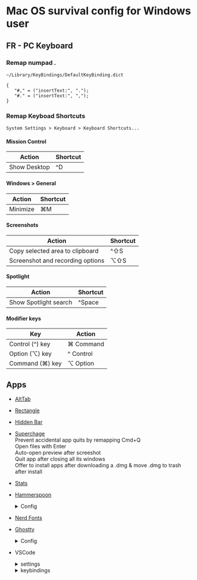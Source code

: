 # Mac OS survival config for Windows user

## FR - PC Keyboard
### Remap numpad .
`~/Library/KeyBindings/DefaultKeyBinding.dict`
```
{
   "#," = ("insertText:", ".");
   "#." = ("insertText:", ",");
}
```
### Remap Keyboad Shortcuts
`System Settings > Keyboard > Keyboard Shortcuts...`

#### Mission Control
| Action          | Shortcut  |
|-----------------|-----------|
| Show Desktop    | ^D        |

#### Windows > General
| Action          | Shortcut  |
|-----------------|-----------|
| Minimize        | ⌘M        |

#### Screenshots
| Action                           | Shortcut  |
|----------------------------------|-----------|
| Copy selected area to clipboard  | ^⇧S       |
| Screenshot and recording options | ⌥⇧S       |

#### Spotlight
| Action                 | Shortcut  |
|------------------------|-----------|
| Show Spotlight search  | ^Space    |

#### Modifier keys
| Key             | Action    |
|-----------------|-----------|
| Control (^) key | ⌘ Command |
| Option (⌥) key  | ^ Control |
| Command (⌘) key | ⌥ Option  |

## Apps
- [AltTab](https://alt-tab-macos.netlify.app/)
- [Rectangle](https://rectangleapp.com/)
- [Hidden Bar](https://apps.apple.com/us/app/hidden-bar/id1452453066)
- [Superchage](https://sindresorhus.com/supercharge)\
  Prevent accidental app quits by remapping Cmd+Q\
  Open files with Enter\
  Auto-open preview after screeshot\
  Quit app after closing all its windows\
  Offer to install apps after downloading a .dmg & move .dmg to trash after install
- [Stats](https://mac-stats.com/)
- [Hammerspoon](https://www.hammerspoon.org/)
  <details>
    <summary>Config</summary>
    
    ```
      -[[===================
        Discord menubar icon
      ====================]]--
      local discordIcon = hs.image.imageFromPath(hs.configdir .. "/icons/discord.png"):setSize({w=18, h=18})
      local discordAppName = "Discord"
      local discordApp = hs.application.get(discordAppName)
      local discordMenuBar = hs.menubar.new()
      
      discordMenuBar:setIcon(discordIcon)
      discordMenuBar:autosaveName(discordAppName)
      
      discordMenuBar:setClickCallback(function(mods)
        hs.application.launchOrFocus(discordAppName)
      end)
      
      discordMenuBar:setMenu({
        { title = "Ouvrir Discord", fn = function()
            hs.application.launchOrFocus(discordAppName)
          end
        },
        { title = "Quitter Discord", fn = function()
            discordApp:kill() 
            discordMenuBar:removeFromMenuBar()
          end
        }
      })
      
      local function updateDiscordMenuBar()
        if discordApp and discordApp:isRunning() then
          if not discordMenuBar:isInMenuBar() then
            discordMenuBar:returnToMenuBar()
          end
      
        else
          if discordMenuBar then
            discordMenuBar:removeFromMenuBar()
          end
        end
      end
      
      -- check every minutes
      updateDiscordMenuBar()
      hs.timer.doEvery(60, updateDiscordMenuBar)
    ```
  </details>
- [Nerd Fonts](https://www.nerdfonts.com/)
- [Ghostty](https://ghostty.org/)
  <details>
    <summary>Config</summary>
    
    ```
      theme = catppuccin-mocha
    
      cursor-invert-fg-bg = true
      
      window-padding-x = 8
      
      font-family = Iosevka
      font-size = 16
      font-feature = -liga
      
      copy-on-select = true
      clipboard-trim-trailing-spaces = true
      
      ###############
      # KEYBINDINGS #
      ###############
      
      # Cmd+C → Ctrl+C (cancel)
      keybind = cmd+c=text:\x03
      
      # Cmd+X → Ctrl+X (nano exit)
      keybind = cmd+x=text:\x18
      
      # Cmd+K → Ctrl+K (nano cut line)
      keybind = cmd+k=text:\x0B
      
      # Cmd+U → Ctrl+U (nano uncut)
      keybind = cmd+u=text:\x15
      
      # opt+suppr → Ctrl+W (delete next word)
      keybind = alt+delete=text:\x1bd
      
      # cmd+suppr → Ctrl+K (delete end of line)
      keybind = cmd+delete=text:\x0b
      
      # Splits commands
      keybind = alt+kp_add=new_split:right
      keybind = alt+kp_subtract=new_split:down
      keybind = alt+up=goto_split:up
      keybind = alt+left=goto_split:left
      keybind = alt+down=goto_split:down
      keybind = alt+right=goto_split:right
      keybind = alt+shift+delete=close_surface
    ```
  </details>
- VSCode
  <details>
    <summary>settings</summary>

    ```json
      "editor.fontFamily": "IosevkaTerm Nerd Font, FiraMono Nerd Font",
      "editor.fontLigatures": false,
      "editor.fontSize": 16,
      "editor.lineHeight": 22,
      
      "editor.formatOnSave": true,
    ```
  </details>
  
  <details>
    <summary>keybindings</summary>

    ```json
      [
        {
          "key": "cmd+[Period]",
          "command": "editor.action.commentLine",
          "when": "editorTextFocus && !editorReadonly"
        },
        {
          "key": "shift+cmd+[Period]",
          "command": "editor.action.blockComment",
          "when": "editorTextFocus && !editorReadonly"
        },
        {
          "key": "cmd+d",
          "command": "editor.action.copyLinesDownAction",
          "when": "editorTextFocus && !editorReadonly"
        },
        {
          "key": "cmd+shift+d",
          "command": "editor.action.addSelectionToNextFindMatch",
          "when": "editorFocus"
        },
        {
          "key": "shift+cmd+alt+f",
          "command": "workbench.action.replaceInFiles"
        },
        {
          "key": "cmd+g",
          "command": "workbench.action.gotoLine"
        },
        {
          "key": "cmd+n",
          "command": "explorer.newFile"
        },
        {
          "key": "shift+cmd+n",
          "command": "workbench.action.files.newUntitledFile"
        },
        {
          "key": "shift+cmd+o",
          "command": "revealFileInOS"
        },
        {
          "key": "cmd+r",
          "command": "workbench.action.gotoSymbol",
          "when": "!accessibilityHelpIsShown && !accessibleViewIsShown"
        },
        {
          "key": "cmd+t",
          "command": "workbench.action.terminal.toggleTerminal"
        },
        // Terminal
        {
          "key": "cmd+c",
          "command": "workbench.action.terminal.sendSequence",
          "when": "terminalFocus",
          "args": { "text": "\u0003" }
        }
      ]
    ```
  </details>
